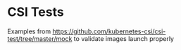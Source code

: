 # CSI Tests

Examples from https://github.com/kubernetes-csi/csi-test/tree/master/mock to validate
images launch properly
